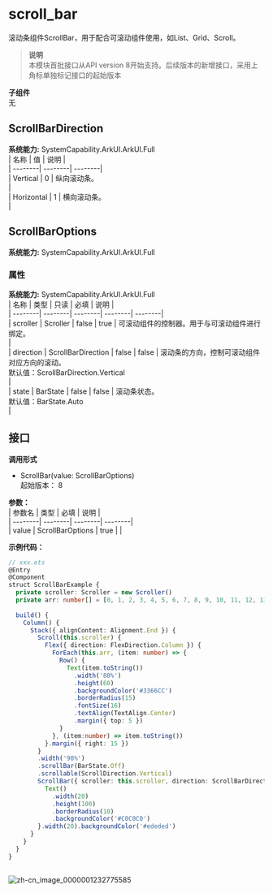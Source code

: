 # scroll_bar    
滚动条组件ScrollBar，用于配合可滚动组件使用，如List、Grid、Scroll。  
> **说明**   
>本模块首批接口从API version 8开始支持。后续版本的新增接口，采用上角标单独标记接口的起始版本  
  
 **子组件**   
无  
    
## ScrollBarDirection    
    
 **系统能力:**  SystemCapability.ArkUI.ArkUI.Full    
| 名称 | 值 | 说明 |  
| --------| --------| --------|  
| Vertical | 0 | 纵向滚动条。<br/> |  
| Horizontal | 1 | 横向滚动条。<br/> |  
    
## ScrollBarOptions  
 **系统能力:**  SystemCapability.ArkUI.ArkUI.Full    
### 属性    
 **系统能力:**  SystemCapability.ArkUI.ArkUI.Full    
| 名称 | 类型 | 只读 | 必填 | 说明 |  
| --------| --------| --------| --------| --------|  
| scroller | Scroller | false | true | 可滚动组件的控制器。用于与可滚动组件进行绑定。<br/> |  
| direction | ScrollBarDirection | false | false | 滚动条的方向，控制可滚动组件对应方向的滚动。<br/>默认值：ScrollBarDirection.Vertical<br/> |  
| state | BarState | false | false | 滚动条状态。<br/>默认值：BarState.Auto<br/> |  
    
## 接口  
  
  
    
 **调用形式**     
    
- ScrollBar(value: ScrollBarOptions)    
起始版本： 8    
    
 **参数：**     
| 参数名 | 类型 | 必填 | 说明 |  
| --------| --------| --------| --------|  
| value | ScrollBarOptions | true |  |  
    
 **示例代码：**   
```ts    
// xxx.ets  
@Entry  
@Component  
struct ScrollBarExample {  
  private scroller: Scroller = new Scroller()  
  private arr: number[] = [0, 1, 2, 3, 4, 5, 6, 7, 8, 9, 10, 11, 12, 13, 14, 15]  
  
  build() {  
    Column() {  
      Stack({ alignContent: Alignment.End }) {  
        Scroll(this.scroller) {  
          Flex({ direction: FlexDirection.Column }) {  
            ForEach(this.arr, (item: number) => {  
              Row() {  
                Text(item.toString())  
                  .width('80%')  
                  .height(60)  
                  .backgroundColor('#3366CC')  
                  .borderRadius(15)  
                  .fontSize(16)  
                  .textAlign(TextAlign.Center)  
                  .margin({ top: 5 })  
              }  
            }, (item:number) => item.toString())  
          }.margin({ right: 15 })  
        }  
        .width('90%')  
        .scrollBar(BarState.Off)  
        .scrollable(ScrollDirection.Vertical)  
        ScrollBar({ scroller: this.scroller, direction: ScrollBarDirection.Vertical,state: BarState.Auto }) {  
          Text()  
            .width(20)  
            .height(100)  
            .borderRadius(10)  
            .backgroundColor('#C0C0C0')  
        }.width(20).backgroundColor('#ededed')  
      }  
    }  
  }  
}  
    
```    
  
![zh-cn_image_0000001232775585](figures/zh-cn_image_0000001232775585.gif)  
